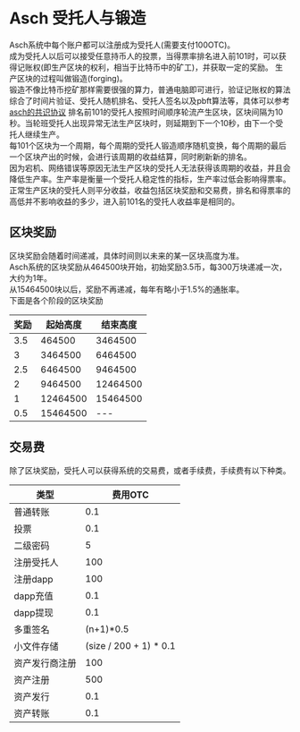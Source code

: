 # Asch 受托人与锻造

Asch系统中每个账户都可以注册成为受托人(需要支付100OTC)。<br/>
成为受托人以后可以接受任意持币人的投票，当得票率排名进入前101时，可以获得记账权(即生产区块的权利，相当于比特币中的矿工)，并获取一定的奖励。
生产区块的过程叫做锻造(forging)。<br/>
锻造不像比特币挖矿那样需要很强的算力，普通电脑即可进行，验证记账权的算法综合了时间片验证、受托人随机排名、受托人签名以及pbft算法等，具体可以参考[asch的共识协议](http://blog.asch.so/2016/08/11/asch-consensus-and-fault-tolerance/)
排名前101的受托人按照时间顺序轮流产生区块，区块间隔为10秒。当轮班受托人出现异常无法生产区块时，则延期到下一个10秒，由下一个受托人继续生产。<br/>
每101个区块为一个周期，每个周期的受托人锻造顺序随机变换，每个周期的最后一个区块产出的时候，会进行该周期的收益结算，同时刷新新的排名。<br/>
因为宕机、网络错误等原因无法生产区块的受托人无法获得该周期的收益，并且会降低生产率。生产率是衡量一个受托人稳定性的指标，生产率过低会影响得票率。<br/>
正常生产区块的受托人则平分收益，收益包括区块奖励和交易费，排名和得票率的高低并不影响收益的多少，进入前101名的受托人收益率是相同的。<br/>

## 区块奖励

区块奖励会随着时间递减，具体时间则以未来的某一区块高度为准。<br/>
Asch系统的区块奖励从464500块开始，初始奖励3.5币，每300万块递减一次，大约为1年。<br/>
从15464500块以后，奖励不再递减，每年有略小于1.5%的通胀率。<br/>
下面是各个阶段的区块奖励

|奖励|起始高度|结束高度|
|-----|------|-------|
|3.5|464500|3464500|
|3|3464500|6464500|
|2.5|6464500|9464500|
|2|9464500|12464500|
|1|12464500|15464500|
|0.5|15464500|---|

## 交易费

除了区块奖励，受托人可以获得系统的交易费，或者手续费，手续费有以下种类。

|类型|费用OTC|
|----|---|
|普通转账|0.1|
|投票|0.1|
|二级密码|5|
|注册受托人|100|
|注册dapp|100|
|dapp充值|0.1|
|dapp提现|0.1|
|多重签名|(n+1)*0.5|
|小文件存储|(size / 200 + 1) * 0.1|
|资产发行商注册|100|
|资产注册|500|
|资产发行|0.1|
|资产转账|0.1|
